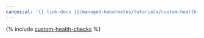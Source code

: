 ```yaml
---
canonical: '{{ link-docs }}/managed-kubernetes/tutorials/custom-health-checks'
---
```


{% include [custom-health-checks](../../_tutorials/k8s/custom-health-checks.md) %}
